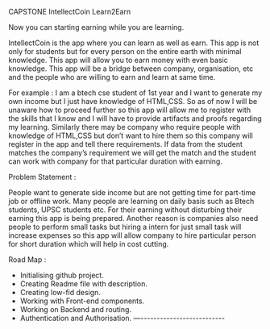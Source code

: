 CAPSTONE
IntellectCoin
Learn2Earn

Now you can starting earning while you are learning.

IntellectCoin is the app where you can learn as well as earn. This app is not only for students but for every person on the entire earth with minimal knowledge. This app will allow you to earn money with even basic knowledge. This app will be a bridge between company, organisation, etc and the people who are willing to earn and learn at same time. 

For example :
 I am a btech cse student of 1st year and I want to generate my own income but I just have knowledge of HTML,CSS. So as of now I will be unaware how to proceed further so this app will allow me to register with the skills that I know and I will have to provide artifacts and proofs regarding my learning. Similarly there may be company who require people with knowledge of HTML,CSS but don’t want to hire them so this company will register in the app and tell there requirements. If data from the student matches the company’s requirement we will get the match and the student can work with company for that particular duration with earning.

Problem Statement : 

People want to generate side income but are not getting time for part-time job or offline work. Many people are learning on daily basis such as  Btech students, UPSC students etc. For their earning without disturbing their earning this app is being prepared. Another reason is companies also need people to perform small tasks but hiring a intern for just small task will increase expenses so this app will allow company to hire particular person for short duration which will help in cost cutting.

Road Map : 
- Initialising github project.
- Creating Readme file with description.
- Creating low-fid design.
- Working with Front-end components.
- Working on Backend and routing.
- Authentication and Authorisation.
—--------------------------


